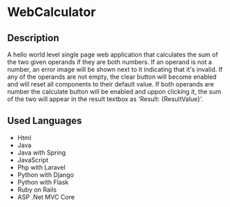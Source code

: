 # WebCalculator


## Description
A hello world level single page web application that calculates the sum of the two given operands if they are both numbers.
If an operand is not a number, an error image will be shown next to it indicating that it's invalid.
If any of the operands are not empty, the clear button will become enabled and will reset all components to their default value.
If both operands are number the calculate button will be enabled and uppon clicking it, the sum of the two will appear in the result textbox as 'Result: {ResultValue}'.


## Used Languages
- Html
- Java
- Java with Spring
- JavaScript
- Php with Laravel
- Python with Django
- Python with Flask
- Ruby on Rails
- ASP .Net MVC Core